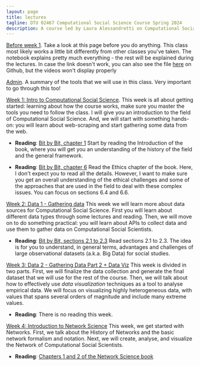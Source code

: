 ```yaml
---
layout: page
title: lectures
tagline: DTU 02467 Computational Social Science Course Spring 2024
description: A course led by Laura Alessandretti on Computational Social Science
---
```





[Before week 1](https://nbviewer.org/github/lalessan/comsocsci2024/blob/main/lectures/Before_week_1.ipynb). Take a look at this page before you do anything. This class most likely works a little bit differently from other classes you've taken. The notebook explains pretty much everything - the rest will be explained during the lectures. In case the link doesn't work, you can also see the file [here](https://github.com/lalessan/comsocsci2024/blob/main/lectures/Before_week_1.ipynb) on Github, but the videos won't display properly

[Admin](https://nbviewer.org/github/lalessan/comsocsci2024/blob/main/lectures/Admin.ipynb). A summary of the tools that we will use in this class. Very important to go through this too!

[Week 1: Intro to Computational Social Science](https://nbviewer.org/github/lalessan/comsocsci2024/blob/main/lectures/Week1.ipynb?flash_cache=True). This week is all about getting started: learning about how the course works, make sure you master the tools you need to follow the class. I will give you an introduction to the field of Computational Social Science. And, we will start with something hands-on: you will learn about web-scraping and start gathering some data from the web.

 * __Reading__: [Bit by Bit, chapter 1](https://www.bitbybitbook.com/en/1st-ed/introduction/) Start by reading the Introduction of the book, where you will get you an understanding of the history of the field and the general framework.    

 * __Reading__:  [Bit by Bit, chapter 6](https://www.bitbybitbook.com/en/1st-ed/ethics/) Read the Ethics chapter of the book. Here, I don't expect you to read all the details. However, I want to make sure you get an overall understanding of the ethical challenges and some of the approaches that are used in the field to deal with these complex issues. You can focus on sections 6.4 and 6.6.   
 
 [Week 2: Data 1 - Gathering data](https://nbviewer.org/github/lalessan/comsocsci2024/blob/main/lectures/Week2.ipynb?flash_cache=True) This week we will learn more about data sources for Computational Social Science. First you will learn about different data types through some lectures and reading. Then, we will move on to do something practical: you will learn about APIs to collect data and use them to gather data on Computational Social Scientists. 

 * __Reading__: [Bit by Bit, sections 2.1 to 2.3](https://www.bitbybitbook.com/en/1st-ed/observing-behavior/observing-intro/) Read sections 2.1 to 2.3. The idea is for you to understand, in general terms, advantages and challenges of large observational datasets (a.k.a. Big Data) for social studies.
 
 [Week 3: Data 2 - Gathering Data Part 2 + Data Viz](https://nbviewer.org/github/lalessan/comsocsci2024/blob/main/lectures/Week3.ipynb?flash_cache=True) This week is divided in two parts. First, we will finalize the data collection and generate the final dataset that we will use for the rest of the course. Then, we will talk about how to effectively use _data visualization_ techniques as a tool to analyse empirical data. We will focus on visualizing highly heterogeneous data, with values that spans several orders of magnitude and include many extreme values. 

  * __Reading__: There is no reading this week.   
 
 
[Week 4: Introduction to Network Science](https://nbviewer.org/github/lalessan/comsocsci2024/blob/main/lectures/Week4.ipynb?flash_cache=True) This week, we get started with Networks. First, we talk about the History of Networks and the basic network formalism and notation. Next, we will create, analyse, and visualize the Network of Computational Social Scientists. 
 * __Reading__: [Chapters 1 and 2 of the Network Science book](http://networksciencebook.com/chapter/1)